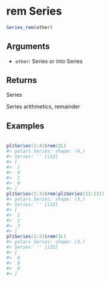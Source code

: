 # rem Series

```r
Series_rem(other)
```

## Arguments

- `other`: Series or into Series

## Returns

Series

Series arithmetics, remainder

## Examples

<pre class='r-example'> <code> <span class='r-in'><span></span></span>
<span class='r-in'><span><span class='va'>pl</span><span class='op'>$</span><span class='fu'>Series</span><span class='op'>(</span><span class='fl'>1</span><span class='op'>:</span><span class='fl'>4</span><span class='op'>)</span><span class='op'>$</span><span class='fu'>rem</span><span class='op'>(</span><span class='fl'>2L</span><span class='op'>)</span></span></span>
<span class='r-out co'><span class='r-pr'>#&gt;</span> polars Series: shape: (4,)</span>
<span class='r-out co'><span class='r-pr'>#&gt;</span> Series: '' [i32]</span>
<span class='r-out co'><span class='r-pr'>#&gt;</span> [</span>
<span class='r-out co'><span class='r-pr'>#&gt;</span> 	1</span>
<span class='r-out co'><span class='r-pr'>#&gt;</span> 	0</span>
<span class='r-out co'><span class='r-pr'>#&gt;</span> 	1</span>
<span class='r-out co'><span class='r-pr'>#&gt;</span> 	0</span>
<span class='r-out co'><span class='r-pr'>#&gt;</span> ]</span>
<span class='r-in'><span><span class='va'>pl</span><span class='op'>$</span><span class='fu'>Series</span><span class='op'>(</span><span class='fl'>1</span><span class='op'>:</span><span class='fl'>3</span><span class='op'>)</span><span class='op'>$</span><span class='fu'>rem</span><span class='op'>(</span><span class='va'>pl</span><span class='op'>$</span><span class='fu'>Series</span><span class='op'>(</span><span class='fl'>11</span><span class='op'>:</span><span class='fl'>13</span><span class='op'>)</span><span class='op'>)</span></span></span>
<span class='r-out co'><span class='r-pr'>#&gt;</span> polars Series: shape: (3,)</span>
<span class='r-out co'><span class='r-pr'>#&gt;</span> Series: '' [i32]</span>
<span class='r-out co'><span class='r-pr'>#&gt;</span> [</span>
<span class='r-out co'><span class='r-pr'>#&gt;</span> 	1</span>
<span class='r-out co'><span class='r-pr'>#&gt;</span> 	2</span>
<span class='r-out co'><span class='r-pr'>#&gt;</span> 	3</span>
<span class='r-out co'><span class='r-pr'>#&gt;</span> ]</span>
<span class='r-in'><span><span class='va'>pl</span><span class='op'>$</span><span class='fu'>Series</span><span class='op'>(</span><span class='fl'>1</span><span class='op'>:</span><span class='fl'>3</span><span class='op'>)</span><span class='op'>$</span><span class='fu'>rem</span><span class='op'>(</span><span class='fl'>1L</span><span class='op'>)</span></span></span>
<span class='r-out co'><span class='r-pr'>#&gt;</span> polars Series: shape: (3,)</span>
<span class='r-out co'><span class='r-pr'>#&gt;</span> Series: '' [i32]</span>
<span class='r-out co'><span class='r-pr'>#&gt;</span> [</span>
<span class='r-out co'><span class='r-pr'>#&gt;</span> 	0</span>
<span class='r-out co'><span class='r-pr'>#&gt;</span> 	0</span>
<span class='r-out co'><span class='r-pr'>#&gt;</span> 	0</span>
<span class='r-out co'><span class='r-pr'>#&gt;</span> ]</span>
 </code></pre>